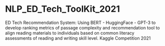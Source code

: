 # NLP_ED_Tech_ToolKit_2021
ED Tech Recommendation System:  Using BERT - HuggingFace - GPT-3 to develop  ranking metrics of passage complexity and  recommendation tool to align reading materials to  individuals based on common  literacy assessments of reading and writing skill level.  Kaggle Competition 2021
